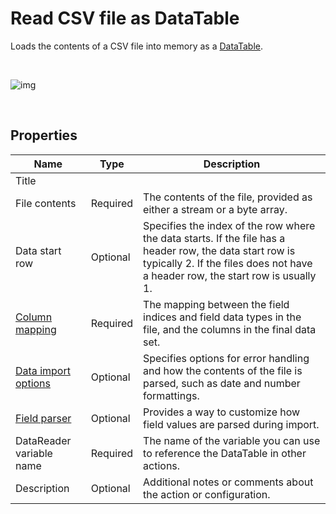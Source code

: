 # Read CSV file as DataTable

Loads the contents of a CSV file into memory as a [DataTable](https://learn.microsoft.com/en-us/dotnet/api/system.data.datatable).

<br/>

![img](https://profitbasedocs.blob.core.windows.net/flowimages/loadDT.png)

<br/>

## Properties

| Name                     | Type           | Description                                                                                          |
|--------------------------|----------------|------------------------------------------------------------------------------------------------------|
| Title                    |    |    |
| File contents | Required       |  The contents of the file, provided as either a stream or a byte array. |
| Data start row           | Optional | Specifies the index of the row where the data starts. If the file has a header row, the data start row is typically 2. If the files does not have a header row, the start row is usually 1. |
| [Column mapping](configuration-properties/column-mapping.md) | Required       | The mapping between the field indices and field data types in the file, and the columns in the final data set. |
| [Data import options](configuration-properties/data-import-options.md)      | Optional       | Specifies options for error handling and how the contents of the file is parsed, such as date and number formattings. |
| [Field parser](configuration-properties/field-parser.md)             | Optional       | Provides a way to customize how field values are parsed during import.                             |
| DataReader variable name | Required       | The name of the variable you can use to reference the DataTable in other actions.                   | 
| Description | Optional       | Additional notes or comments about the action or configuration. |
